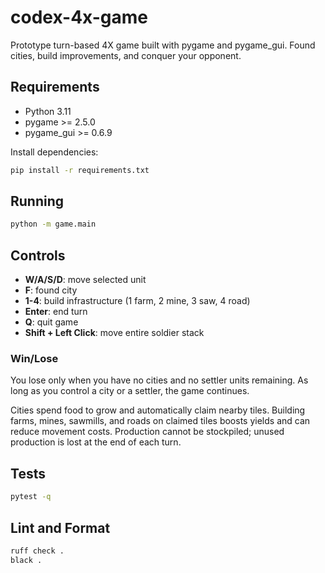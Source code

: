 # codex-4x-game

Prototype turn-based 4X game built with pygame and pygame_gui. Found cities,
build improvements, and conquer your opponent.

## Requirements
- Python 3.11
- pygame >= 2.5.0
- pygame_gui >= 0.6.9

Install dependencies:
```bash
pip install -r requirements.txt
```

## Running
```bash
python -m game.main
```

## Controls

- **W/A/S/D**: move selected unit
- **F**: found city
- **1-4**: build infrastructure (1 farm, 2 mine, 3 saw, 4 road)
- **Enter**: end turn
- **Q**: quit game
- **Shift + Left Click**: move entire soldier stack

### Win/Lose

You lose only when you have no cities and no settler units remaining. As long as
you control a city or a settler, the game continues.

Cities spend food to grow and automatically claim nearby tiles. Building
farms, mines, sawmills, and roads on claimed tiles boosts yields and can reduce
movement costs.
Production cannot be stockpiled; unused production is lost at the end of each turn.

## Tests
```bash
pytest -q
```

## Lint and Format
```bash
ruff check .
black .
```

